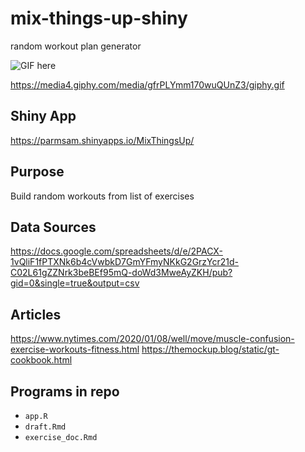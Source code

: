 # mix-things-up-shiny
random workout plan generator

![GIF here](https://media.tenor.com/images/42abec554053fce0d2e384c498f97561/tenor.gif)

https://media4.giphy.com/media/gfrPLYmm170wuQUnZ3/giphy.gif
## Shiny App
https://parmsam.shinyapps.io/MixThingsUp/
## Purpose
Build random workouts from list of exercises
## Data Sources
https://docs.google.com/spreadsheets/d/e/2PACX-1vQliF1fPTXNk6b4cVwbkD7GmYFmyNKkG2GrzYcr21d-C02L61gZZNrk3beBEf95mQ-doWd3MweAyZKH/pub?gid=0&single=true&output=csv
## Articles
https://www.nytimes.com/2020/01/08/well/move/muscle-confusion-exercise-workouts-fitness.html
https://themockup.blog/static/gt-cookbook.html
## Programs in repo
* `app.R`
* `draft.Rmd`
* `exercise_doc.Rmd`
